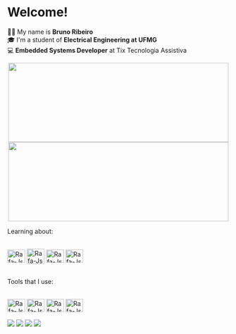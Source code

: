 # Welcome!

👩‍💻 My name is **Bruno Ribeiro** <br>
🎓 I'm a student of **Electrical Engineering at UFMG**<br>
💻 **Embedded Systems Developer** at Tix Tecnologia Assistiva<br>

<div align="center">
  <a href="https://github.com/brunorchaves">
    <img height="180em" width="500" src="https://github-readme-stats.vercel.app/api?username=brunorchaves&show_icons=true&theme=dark&include_all_commits=true&count_private=true"/>
    <img height="180em" width="500" src="https://github-readme-stats.vercel.app/api/top-langs/?username=brunorchaves&layout=compact&langs_count=7&theme=dark"/>
  </a>
</div>
  
Learning about: <br> <br>

<img align="center" alt="Rafa-Js" height="30" width="40" src="https://cdn.jsdelivr.net/gh/devicons/devicon/icons/tensorflow/tensorflow-original.svg" />
<img align="center" alt="Rafa-Js" height="35" width="40" src="https://cdn.jsdelivr.net/gh/devicons/devicon/icons/angularjs/angularjs-plain.svg" />
<img align="center" alt="Rafa-Js" height="30" width="40" src="https://cdn.jsdelivr.net/gh/devicons/devicon/icons/python/python-original-wordmark.svg" />
<img align="center" alt="Rafa-Js" height="30" width="40" src="https://cdn.jsdelivr.net/gh/devicons/devicon/icons/unity/unity-original.svg" />
<br> <br>
  
Tools that I use: <br> <br>

<img align="center" alt="Rafa-Js" height="30" width="40" src="https://cdn.jsdelivr.net/gh/devicons/devicon/icons/embeddedc/embeddedc-plain-wordmark.svg" />
<img align="center" alt="Rafa-Js" height="30" width="40" src="https://cdn.jsdelivr.net/gh/devicons/devicon/icons/cplusplus/cplusplus-original.svg" />
<img align="center" alt="Rafa-Js" height="30" width="40" src="https://cdn.jsdelivr.net/gh/devicons/devicon/icons/java/java-original.svg" />
<img align="center" alt="Rafa-Js" height="30" width="40" src="https://cdn.jsdelivr.net/gh/devicons/devicon/icons/matlab/matlab-original.svg" />
<br> <br>

<div> 
  <a href="https://www.youtube.com/channel/UCLomKaYm2Iuo8VwVBDMDeDw" target="_blank"><img src="https://img.shields.io/badge/YouTube-FF0000?style=for-the-badge&logo=youtube&logoColor=white" target="_blank"></a>
  <a href="https://www.instagram.com/brunorchaves1/" target="_blank"><img src="https://img.shields.io/badge/-Instagram-%23E4405F?style=for-the-badge&logo=instagram&logoColor=white" target="_blank"></a>
  <a href="mailto:bruno.chaves@geraestec.com.br"><img src="https://img.shields.io/badge/-Gmail-%23333?style=for-the-badge&logo=gmail&logoColor=white" target="_blank"></a>
  <a href="https://www.linkedin.com/in/bruno-ribeiro-4a23711aa/" target="_blank"><img src="https://img.shields.io/badge/-LinkedIn-%230077B5?style=for-the-badge&logo=linkedin&logoColor=white" target="_blank"></a> 
</div>
